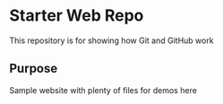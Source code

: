 # Starter Web Repo

This repository is for showing how Git and GitHub work

## Purpose

Sample website with plenty of files for demos here
